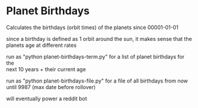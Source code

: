 # Planet Birthdays

Calculates the birthdays (orbit times) of the planets since 00001-01-01  


since a birthday is defined as 1 orbit around the sun, it makes sense that the  
planets age at different rates


run as "python planet-birthdays-term.py" for a list of planet birthdays for the  
next 10 years + their current age


run as "python planet-birthdays-file.py" for a file of all birthdays from now  
until 9987 (max date before rollover)


will eventually power a reddit bot 
